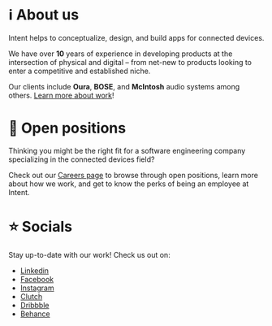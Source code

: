 # ℹ️ About us

Intent helps to conceptualize, design, and build apps for connected devices.

We have over **10** years of experience in developing products at the intersection of physical and digital – from net-new to products looking to enter a competitive and established niche.

Our clients include **Oura**, **BOSE**, and **McIntosh** audio systems among others. [Learn more about work](https://withintent.com/about)!

# 🤝 Open positions

Thinking you might be the right fit for a software engineering company specializing in the connected devices field?

Check out our [Careers page](https://intent.recruitee.com/?utm_source=github&utm_medium=referral&utm_campaign=employerbranding) to browse through open positions, learn more about how we work, and get to know the perks of being an employee at Intent.

# ⭐ Socials

Stay up-to-date with our work! Check us out on:

- [Linkedin](https://www.linkedin.com/company/3108780)
- [Facebook](https://www.facebook.com/dotintent)
- [Instagram](https://www.instagram.com/dotintent/)
- [Clutch](https://clutch.co/profile/intent)
- [Dribbble](https://dribbble.com/dotintent)
- [Behance](https://www.behance.net/dotintent)
